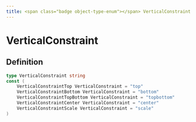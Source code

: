 ```yaml
---
title: <span class="badge object-type-enum"></span> VerticalConstraint
---
```

# <span class="badge object-type-enum"></span> VerticalConstraint

## Definition

```go
type VerticalConstraint string
const (
	VerticalConstraintTop VerticalConstraint = "top"
	VerticalConstraintBottom VerticalConstraint = "bottom"
	VerticalConstraintTopBottom VerticalConstraint = "topbottom"
	VerticalConstraintCenter VerticalConstraint = "center"
	VerticalConstraintScale VerticalConstraint = "scale"
)

```
